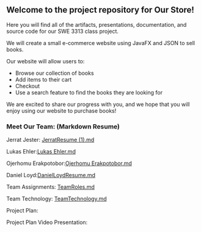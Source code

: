 ## Welcome to the project repository for Our Store!

Here you will find all of the artifacts, presentations, documentation, and source code for our SWE 3313 class project.

We will create a small e-commerce website using JavaFX and JSON to sell books.

Our website will allow users to:

* Browse our collection of books
* Add items to their cart
* Checkout
* Use a search feature to find the books they are looking for

We are excited to share our progress with you, and we hope that you will enjoy using our website to purchase books!

### Meet Our Team: (Markdown Resume)

Jerrat Jester: 
[JerratResume (1).md](https://github.com/JerratJester/Group-8/files/12873784/JerratResume.1.md)


Lukas Ehler:[Lukas Ehler.md](https://github.com/JerratJester/Group-8/files/12861721/Lukas.Ehler.md)

Ojerhomu Erakpotobor:[Ojerhomu Erakpotobor.md](https://github.com/JerratJester/Group-8/files/12861724/Ojerhomu.Erakpotobor.md)

Daniel Loyd:[DanielLoydResume.md](https://github.com/JerratJester/Group-8/files/12862058/DanielLoydResume.md)


Team Assignments:
[TeamRoles.md](https://github.com/JerratJester/Group-8/files/12849763/TeamRoles.md)

Team Technology:
[TeamTechnology.md](https://github.com/JerratJester/Group-8/files/12849767/TeamTechnology.md)


Project Plan: 


Project Plan Video Presentation:





